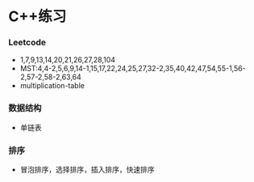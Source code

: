 # C++练习
### Leetcode
- 1,7,9,13,14,20,21,26,27,28,104
- MST:4,4-2,5,6,9,14-1,15,17,22,24,25,27,32-2,35,40,42,47,54,55-1,56-2,57-2,58-2,63,64
- multiplication-table
### 数据结构
- 单链表
### 排序
- 冒泡排序，选择排序，插入排序，快速排序
